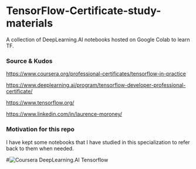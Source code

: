 # TensorFlow-Certificate-study-materials
A collection of DeepLearning.AI notebooks hosted on Google Colab to learn TF.  

### Source & Kudos
https://www.coursera.org/professional-certificates/tensorflow-in-practice

https://www.deeplearning.ai/program/tensorflow-developer-professional-certificate/

https://www.tensorflow.org/

https://www.linkedin.com/in/laurence-moroney/

### Motivation for this repo
I have kept some notebooks that I have studied in this specialization to refer back to them when needed. 

#![Coursera DeepLearning.AI Tensorflow](https://i.imgur.com/rmThNgm.png)
